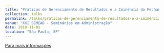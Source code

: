 ```yaml
---
title: "Práticas de Gerenciamento de Resultados e a Iminência do Fechamento de Capital"
collection: talks
permalink: /talks/praticas-de-gerenciamento-de-resultados-e-a-iminência-do-fechamento-de-capital
venue: "XXI SEMEAD - Seminários em Administração"
date: 2018-11-01
location: "São Paulo, SP"
---
```


[Para mais informações](https://login.semead.com.br/21semead/anais/arquivos/522.pdf)


